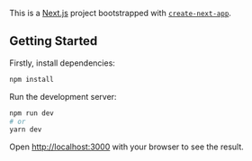 This is a [Next.js](https://nextjs.org/) project bootstrapped with [`create-next-app`](https://github.com/vercel/next.js/tree/canary/packages/create-next-app).

## Getting Started

Firstly, install dependencies:

```bash
npm install
```

Run the development server:

```bash
npm run dev
# or
yarn dev
```
Open [http://localhost:3000](http://localhost:3000) with your browser to see the result.